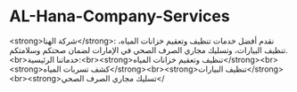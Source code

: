 # AL-Hana-Company-Services
&lt;strong>شركة الهنا&lt;/strong>: نقدم أفضل خدمات تنظيف وتعقيم خزانات المياه، تنظيف البيارات، وتسليك مجاري الصرف الصحي في الإمارات لضمان صحتكم وسلامتكم.&lt;br>خدماتنا الرئيسية:&lt;br>&lt;strong>تنظيف وتعقيم خزانات المياه&lt;/strong>&lt;br>&lt;strong>كشف تسربات المياه&lt;/strong>&lt;br>&lt;strong>تنظيف البيارات&lt;/strong>&lt;br>&lt;strong>تسليك مجاري الصرف الصحي&lt;/
